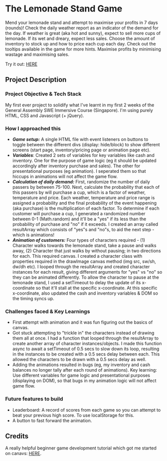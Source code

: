 # The Lemonade Stand Game

Mend your lemonade stand and attempt to maximise your profits in 7 days (rounds)! Check the daily weather report as an indicator of the demand for the day. If weather is great (aka hot and sunny), expect to sell more cups of lemonade. If its wet and dreary, expect less sales. Choose the amount of inventory to stock up and how to price each cup each day. Check out the tooltips available in the game for more hints. Maximise profits by minimising wastage and maximising sales.

Try it out: [HERE](https://the-lemonade-stand-game.netlify.app/)

## Project Description

### Project Objective & Tech Stack

My first ever project to solidify what I've learnt in my first 2 weeks of the General Assembly SWE Immersive Course (Singapore). I'm using purely HTML, CSS and Javascript (+ jQuery).

### How I approached this

- **_Game setup:_** A single HTML file with event listeners on buttons to toggle between the different divs (display: hide/block) to show different screens (start page, inventory/pricing page or animation page etc).
- **_Variables_**: Created 2 sets of variables for key variables like cash and inventory. One for the purpose of game logic (eg it should be updated accordingly after inventory purchase and sales). The other for presentational purposes (eg animation). I seperated them so that hiccups in animations will not affect the game flow.
- **_Calculation of daily demand:_** First, randomize the number of daily passers by between 75-100. Next, calculate the probability that each of this passers by will purchase a cup, which is a factor of weather, temperature and price. Each weather, temperature and price range is assigned a probability and the final probability of the event happening (aka purchase) is the multiplication of each factor. To determine if each customer will purchase a cup, I generated a randomized number between 0-1 (Math.random) and it'll be a "yes" if its less than the probability of purchase and "no" if it exceeds. I created an array called resultArray which consists of "yes"s and "no"s, to aid the next step - which is animations!
- **_Animation of customers:_** Four types of characters required - (1) Character walks towards the lemonade stand, take a pause and walks away, (2) Character that just walks by without pausing; in two directions for each. This required canvas. I created a character class with properties required in the drawImage canvas method (img src, sw/sh, dw/dh etc). I looped through the resultArray and created character instances for each result, giving different arguments for "yes" vs "no" so they can be animated differently. To allow the character to pause at the lemonade stand, I used a setTimeout to delay the update of its x-coordinate so that it'll stall at the specific x-coordinate. At this specific x-coordinate, also updated the cash and inventory variables & DOM so the timing syncs up.

### Challenges faced & Key Learnings

- First attempt with animation and it was fun figuring out the basics of canvas.
- Got stuck attempting to "trickle in" the characters instead of drawing them all at once. I had a function that looped through the resultArray to create another array of character instances/objects. I made this function async to await a setTimeout of 0.5 secs to slow down its loop, resulting in the instances to be created with a 0.5 secs delay between each. This allowed the characters to be drawn with a 0.5 secs delay as well.
- Adding the animations resulted in bugs (eg, my inventory and cash balances no longer tally after each round of animations). Key learning: Use different variables for game logic and presentational purposes (displaying on DOM), so that bugs in my animation logic will not affect game flow.

### Future features to build

- Leaderboard: A record of scores from each game so you can attempt to beat your previous high score. To use localStorage for this.
- A button to fast forward the animation.

## Credits

A really helpful beginner game development tutorial which got me started on canavs: [HERE](https://www.youtube.com/watch?v=GFO_txvwK_c&t=21987s).
